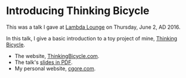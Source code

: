 # Introducing Thinking Bicycle

This was a talk I gave at
[Lambda Lounge](http://lambdalounge.org/)
on Thursday, June 2, AD 2016.

In this talk, I give a basic introduction to a toy project of mine, [Thinking Bicycle](http://www.thinkingbicycle.com).

- The website, [ThinkingBicycle.com](http://www.thinkingbicycle.com).
- The talk's [slides in PDF](https://github.com/cgore/2016-06-02-intoducing-thinking-bicycle/raw/master/slides/slides.pdf).
- My personal website, [cgore.com](http://www.cgore.com).
